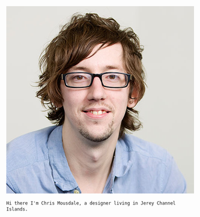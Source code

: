 <div class="profile">
	<img src="/img/chrismousdale.jpg" alt="" class="img-circle"/>
	
	Hi there I'm Chris Mousdale, a designer living in Jerey Channel Islands. 

</div>
